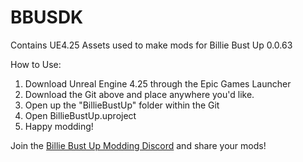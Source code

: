 # BBUSDK
Contains UE4.25 Assets used to make mods for Billie Bust Up 0.0.63

How to Use:

1. Download Unreal Engine 4.25 through the Epic Games Launcher
2. Download the Git above and place anywhere you'd like.
3. Open up the "BillieBustUp" folder within the Git
4. Open BillieBustUp.uproject
5. Happy modding!

Join the [Billie Bust Up Modding Discord](https://discord.com/invite/bCw8HRX85r "Join Server") and share your mods!
